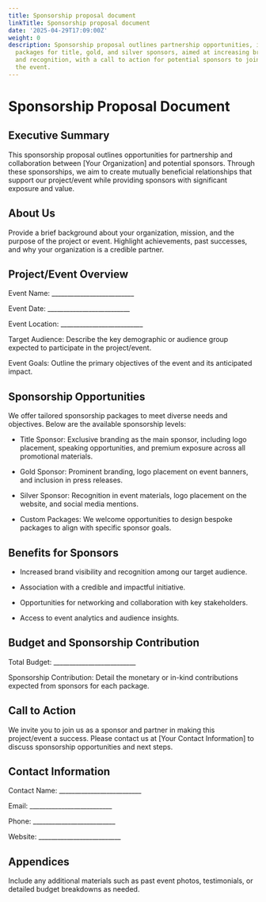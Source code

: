 ```yaml
---
title: Sponsorship proposal document
linkTitle: Sponsorship proposal document
date: '2025-04-29T17:09:00Z'
weight: 0
description: Sponsorship proposal outlines partnership opportunities, including tailored
  packages for title, gold, and silver sponsors, aimed at increasing brand visibility
  and recognition, with a call to action for potential sponsors to join and support
  the event.
---
```



# Sponsorship Proposal Document

## Executive Summary

This sponsorship proposal outlines opportunities for partnership and collaboration between [Your Organization] and potential sponsors. Through these sponsorships, we aim to create mutually beneficial relationships that support our project/event while providing sponsors with significant exposure and value.

## About Us

Provide a brief background about your organization, mission, and the purpose of the project or event. Highlight achievements, past successes, and why your organization is a credible partner.

## Project/Event Overview

Event Name: __________________________

Event Date: __________________________

Event Location: __________________________

Target Audience: Describe the key demographic or audience group expected to participate in the project/event.

Event Goals: Outline the primary objectives of the event and its anticipated impact.

## Sponsorship Opportunities

We offer tailored sponsorship packages to meet diverse needs and objectives. Below are the available sponsorship levels:

- Title Sponsor: Exclusive branding as the main sponsor, including logo placement, speaking opportunities, and premium exposure across all promotional materials.

- Gold Sponsor: Prominent branding, logo placement on event banners, and inclusion in press releases.

- Silver Sponsor: Recognition in event materials, logo placement on the website, and social media mentions.

- Custom Packages: We welcome opportunities to design bespoke packages to align with specific sponsor goals.

## Benefits for Sponsors

- Increased brand visibility and recognition among our target audience.

- Association with a credible and impactful initiative.

- Opportunities for networking and collaboration with key stakeholders.

- Access to event analytics and audience insights.

## Budget and Sponsorship Contribution

Total Budget: __________________________

Sponsorship Contribution: Detail the monetary or in-kind contributions expected from sponsors for each package.

## Call to Action

We invite you to join us as a sponsor and partner in making this project/event a success. Please contact us at [Your Contact Information] to discuss sponsorship opportunities and next steps.

## Contact Information

Contact Name: __________________________

Email: __________________________

Phone: __________________________

Website: __________________________

## Appendices

Include any additional materials such as past event photos, testimonials, or detailed budget breakdowns as needed.